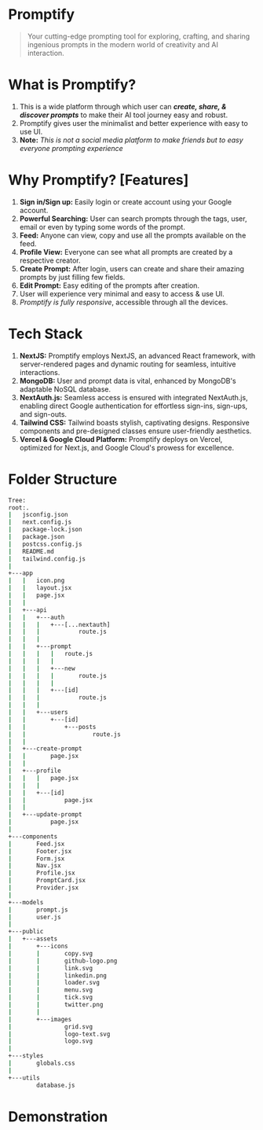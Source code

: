 <!-- ![promptify-banner](https://github.com/vaibhavchaubey/Promptify/assets/88048439/eb6a6f7f-3481-4990-90de-df63b5339bce) -->
# Promptify
> Your cutting-edge prompting tool for exploring, crafting, and sharing ingenious prompts in the modern world of creativity and AI interaction.

# What is Promptify?
1. This is a wide platform through which user can _**create, share, & discover prompts**_ to make their AI tool journey easy and robust.
2. Promptify gives user the minimalist and better experience with easy to use UI.
3. **Note:** _This is not a social media platform to make friends but to easy everyone prompting experience_

# Why Promptify? [Features]
1. **Sign in/Sign up:** Easily login or create account using your Google account.
2. **Powerful Searching:** User can search prompts through the tags, user, email or even by typing some words of the prompt.
3. **Feed:** Anyone can view, copy and use all the prompts available on the feed.
4. **Profile View:** Everyone can see what all prompts are created by a respective creator.
5. **Create Prompt:** After login, users can create and share their amazing prompts by just filling few fields.
6. **Edit Prompt:** Easy editing of the prompts after creation.
7. User will experience very minimal and easy to access & use UI.
8. _Promptify is fully responsive_, accessible through all the devices.

# Tech Stack
1. **NextJS:** Promptify employs NextJS, an advanced React framework, with server-rendered pages and dynamic routing for seamless, intuitive interactions.
2. **MongoDB:** User and prompt data is vital, enhanced by MongoDB's adaptable NoSQL database.
3. **NextAuth.js:** Seamless access is ensured with integrated NextAuth.js, enabling direct Google authentication for effortless sign-ins, sign-ups, and sign-outs.
4. **Tailwind CSS:** Tailwind boasts stylish, captivating designs. Responsive components and pre-designed classes ensure user-friendly aesthetics.
5. **Vercel & Google Cloud Platform:** Promptify deploys on Vercel, optimized for Next.js, and Google Cloud's prowess for excellence.

# Folder Structure
``` bash
Tree:
root:.
|   jsconfig.json
|   next.config.js
|   package-lock.json
|   package.json
|   postcss.config.js
|   README.md
|   tailwind.config.js
|   
+---app
|   |   icon.png
|   |   layout.jsx
|   |   page.jsx
|   |   
|   +---api
|   |   +---auth
|   |   |   +---[...nextauth]
|   |   |           route.js
|   |   |           
|   |   +---prompt
|   |   |   |   route.js
|   |   |   |   
|   |   |   +---new
|   |   |   |       route.js
|   |   |   |       
|   |   |   +---[id]
|   |   |           route.js
|   |   |           
|   |   +---users
|   |       +---[id]
|   |           +---posts
|   |                   route.js
|   |                   
|   +---create-prompt
|   |       page.jsx
|   |       
|   +---profile
|   |   |   page.jsx
|   |   |   
|   |   +---[id]
|   |           page.jsx
|   |           
|   +---update-prompt
|           page.jsx
|           
+---components
|       Feed.jsx
|       Footer.jsx
|       Form.jsx
|       Nav.jsx
|       Profile.jsx
|       PromptCard.jsx
|       Provider.jsx
|       
+---models
|       prompt.js
|       user.js
|       
+---public
|   +---assets
|       +---icons
|       |       copy.svg
|       |       github-logo.png
|       |       link.svg
|       |       linkedin.png
|       |       loader.svg
|       |       menu.svg
|       |       tick.svg
|       |       twitter.png
|       |       
|       +---images
|               grid.svg
|               logo-text.svg
|               logo.svg
|               
+---styles
|       globals.css
|       
+---utils
        database.js
```
# Demonstration
<!-- https://github.com/vaibhavchaubey/Promptify/assets/88048439/d5ea442e-abb0-4c8c-be8b-970ef569303d -->